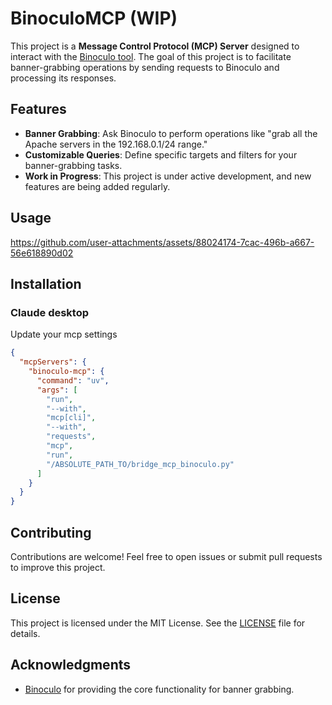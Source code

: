 # BinoculoMCP (WIP)

This project is a **Message Control Protocol (MCP) Server** designed to interact with the [Binoculo tool](https://github.com/girorme/binoculo). The goal of this project is to facilitate banner-grabbing operations by sending requests to Binoculo and processing its responses.

## Features

- **Banner Grabbing**: Ask Binoculo to perform operations like "grab all the Apache servers in the 192.168.0.1/24 range."
- **Customizable Queries**: Define specific targets and filters for your banner-grabbing tasks.
- **Work in Progress**: This project is under active development, and new features are being added regularly.

## Usage
https://github.com/user-attachments/assets/88024174-7cac-496b-a667-56e618890d02

## Installation
### Claude desktop
Update your mcp settings
```json
{
  "mcpServers": {
    "binoculo-mcp": {
      "command": "uv",
      "args": [
        "run",
        "--with",
        "mcp[cli]",
        "--with",
        "requests",
        "mcp",
        "run",
        "/ABSOLUTE_PATH_TO/bridge_mcp_binoculo.py"
      ]
    }
  }
}
```

## Contributing
Contributions are welcome! Feel free to open issues or submit pull requests to improve this project.

## License
This project is licensed under the MIT License. See the [LICENSE](LICENSE) file for details.

## Acknowledgments
- [Binoculo](https://github.com/girorme/binoculo) for providing the core functionality for banner grabbing.
